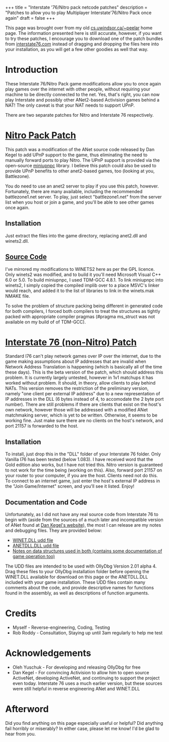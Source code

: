+++
title = "Interstate '76/Nitro pack netcode patches"
description = "Patches to allow you to play Multiplayer Interstate'76/Nitro Pack once again"
draft = false
+++

This page was brought over from my old [cs.uwindsor.ca/~peelar](https://cs.uwindsor.ca/~peelar) home page.
The information presented here is still accurate, however, if you want to try these patches,
I encourage you to download one of the patch bundles from [interstate76.com](http://interstate76.com)
instead of dragging and dropping the files here into your installation, as you will get a few other
goodies as well that way.

# Introduction
These Interstate 76/Nitro Pack game modifications allow you to once again
play games over the internet with other people, without requiring
your machine to be directly connected to the net.  Yes, that's right,
you can now play Interstate and possibly other ANet2-based Activision
games behind a NAT!  The only caveat is that your NAT needs to support UPnP.

There are two separate patches for Nitro and Interstate 76 respectively.

# [Nitro Pack Patch](https://peelar.myweb.cs.uwindsor.ca/winets2_v3.zip)

This patch was a modification of the ANet source code released by Dan Kegel to add UPnP support to the game, thus
eliminating the need to manually forward ports to play Nitro.  The UPnP support is provided via the
open-source [miniupnpc](https://github.com/miniupnp/miniupnp) library.  I believe this patch
could also be used to provide UPnP benefits to other anet2-based games, too (looking at you, Battlezone).

You do need to use an anet2 server to play if you use this patch, however.  Fortunately, there are many
available, including the recommended battlezone1.net server.  To play, just select "battlezone1.net"
from the server list when you host or join a game, and you'll be able to see other games once again.

## Installation
Just extract the files into the game directory, replacing anet2.dll and winets2.dll.

## [Source Code](https://peelar.myweb.cs.uwindsor.ca/anet-0.10-upnp.zip)

I've mirrored my modifications to WINETS2 here as per the GPL licence.  Only winets2 was modified, and to
build it you'll need Microsoft Visual C++ 6.0 or 5.0.  To build miniupnpc, I used TDM-GCC 4.8.1.
To link miniupnpc into winets2, I simply copied the compiled implib over to a place MSVC's linker would reach,
and added it to the list of libraries to link in the winets.mak NMAKE file.

To solve
the problem of structure packing being different in generated code for both compilers, I forced both compilers to
treat the structures as tightly packed with appropriate compiler pragmas (#pragma ms_struct was not available on my 
build of of TDM-GCC).

# [Interstate 76 (non-Nitro) Patch](https://peelar.myweb.cs.uwindsor.ca/WINET.DLL)

Standard I76 can't play network games over IP over the internet, due to
the game making assumptions about IP addresses that are invalid when
Network Address Translation is happening (which is basically all of the 
time these days).  This is the beta version of the patch, which
should address this problem.  It is currently largely untested, however
in 1v1 matchups it has worked without problem.  It should, in theory,
allow clients to play behind NATs.  This version removes the restriction
of the preliminary version, namely "one client per external IP address"
due to a new representation of IP addresses in the DLL (6 bytes instead
of 4, to accomodate the 2 byte port number).  There are still problems
if there are clients that exist on the host's own network, however
those will be addressed with a modified ANet matchmaking server, which
is yet to be written.  Otherwise, it seems to be working fine.  Just
make sure there are no clients on the host's network, and port 21157
is forwarded to the host.

## Installation

To install, just drop this in the "DLL" folder of your Interstate 76 folder.
Only Vanilla I76 has been tested (below 1.083).  I have received word that
the Gold edition also works, but I have not tried this.  Nitro version is
guaranteed to not work for the time being (working on this).
Also, forward port 21157 on your router to your computer, if you are the host.
Clients need not do this.
To connect to an internet game, just enter the host's
external IP address in the "Join Game/Internet" screen, and you'll see
it listed. Enjoy!

## Documentation and Code

Unfortunately, as I did not have any real source code from Interstate 76
to begin with (aside from the sources of a much later and incompatible
version of ANet found at [Dan Kegel's website](http://kegel.com/anet)),
the most I can release are my notes and debugging files.  They are provided below:

* [WINET.DLL udd file](https://peelar.myweb.cs.uwindsor.ca/Winet.udd)
* [ANETDLL.DLL udd file](https://peelar.myweb.cs.uwindsor.ca/anetdll.udd)
* [Notes on data structures used in both (contains some documentation of game operation too)](https://peelar.myweb.cs.uwindsor.ca/blerh.txt")

The UDD files are intended to be used with OllyDbg Version 2.01 alpha 4.
Drag these files to your OllyDbg installation folder before opening
the WINET.DLL available for download on this page or the ANETDLL.DLL
included with your game installation.  These UDD files contain
many comments about the code, and provide descriptive names for
functions found in the assembly, as well as descriptions of function
arguments.

# Credits
 * Myself - Reverse-engineering, Coding, Testing
 * Rob Roddy - Consultation, Staying up until 3am regularly to help me test

# Acknowledgements

* Oleh Yuschuk - For developing and releasing OllyDbg for free
* Dan Kegel - For convincing Activision to allow him to open source
    ActiveNet, developing ActiveNet, and continuing to support the project 
    even today.  Interstate 76 uses a much earlier version, but these 
    sources were still helpful in reverse engineering ANet and WINET.DLL

# Afterword

Did you find anything on this page especially useful or helpful?  Did
anything fail horribly or miserably?  In either case, please let me
know!  I'd be glad to hear from you.
			
